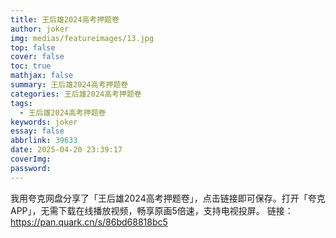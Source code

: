 ```yaml
---
title: 王后雄2024高考押题卷
author: joker
img: medias/featureimages/13.jpg
top: false
cover: false
toc: true
mathjax: false
summary: 王后雄2024高考押题卷
categories: 王后雄2024高考押题卷
tags:
  - 王后雄2024高考押题卷
keywords: joker
essay: false
abbrlink: 39633
date: 2025-04-20 23:39:17
coverImg:
password:
---
```


我用夸克网盘分享了「王后雄2024高考押题卷」，点击链接即可保存。打开「夸克APP」，无需下载在线播放视频，畅享原画5倍速，支持电视投屏。
链接：https://pan.quark.cn/s/86bd68818bc5
